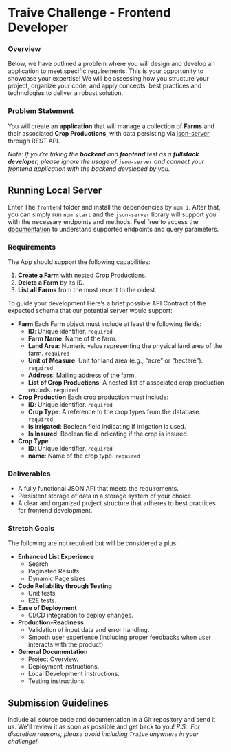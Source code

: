 # **Traive Challenge - Frontend Developer**

### **Overview**

Below, we have outlined a problem where you will design and develop an application to meet specific requirements. This is your opportunity to showcase your expertise! We will be assessing how you structure your project, organize your code, and apply concepts, best practices and technologies to deliver a robust solution.

### **Problem Statement**

You will create an **application** that will manage a collection of **Farms** and their associated **Crop Productions**, with data persisting via [json-server](https://www.npmjs.com/package/json-server) through REST API.

_Note: If you're taking the **backend** and **frontend** test as a **fullstack developer**, please ignore the usage of `json-server` and connect your frontend application with the backend developed by you._

## Running Local Server

Enter The `frontend` folder and install the dependencies by `npm i`. After that, you can simply run `npm start` and the `json-server` library will support you with the necessary endpoints and methods. Feel free to access the [documentation](https://www.npmjs.com/package/json-server) to understand supported endpoints and query parameters.

### **Requirements**

The App should support the following capabilities:

1. **Create a Farm** with nested Crop Productions.
2. **Delete a Farm** by its ID.
3. **List all Farms** from the most recent to the oldest.

To guide your development Here’s a brief possible API Contract of the expected schema that our potential server would support:

- **Farm** Each Farm object must include at least the following fields:
  - **ID**: Unique identifier. `required`
  - **Farm Name**: Name of the farm.
  - **Land Area**: Numeric value representing the physical land area of the farm. `required`
  - **Unit of Measure**: Unit for land area (e.g., “acre” or “hectare”). `required`
  - **Address**: Mailing address of the farm.
  - **List of Crop Productions**: A nested list of associated crop production records. `required`
- **Crop Production** Each crop production must include:
  - **ID**: Unique identifier. `required`
  - **Crop Type**: A reference to the crop types from the database. `required`
  - **Is Irrigated**: Boolean field indicating if irrigation is used.
  - **Is Insured**: Boolean field indicating if the crop is insured.
- **Crop Type**
  - **ID**: Unique identifier. `required`
  - **name**: Name of the crop type. `required`

### **Deliverables**

- A fully functional JSON API that meets the requirements.
- Persistent storage of data in a storage system of your choice.
- A clear and organized project structure that adheres to best practices for frontend development.

### **Stretch Goals**

The following are not required but will be considered a plus:

- **Enhanced List Experience**
  - Search
  - Paginated Results
  - Dynamic Page sizes
- **Code Reliability through Testing**
  - Unit tests.
  - E2E tests.
- **Ease of Deployment**
  - CI/CD integration to deploy changes.
- **Production-Readiness**
  - Validation of input data and error handling.
  - Smooth user experience (including proper feedbacks when user interacts with the product)
- **General Documentation**
  - Project Overview.
  - Deployment instructions.
  - Local Development instructions.
  - Testing instructions.

## **Submission Guidelines**

Include all source code and documentation in a Git repository and send it us. We'll review it as soon as possible and get back to you!
_P.S.: For discretion reasons, please avoid including `Traive` anywhere in your challenge!_
